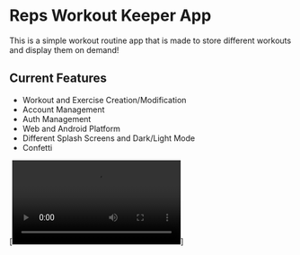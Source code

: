 
# Reps Workout Keeper App
This is a simple workout routine app that is made to store different workouts and display them on demand!  

## Current Features
 * Workout and Exercise Creation/Modification
 * Account Management
 * Auth Management
 * Web and Android Platform
 * Different Splash Screens and Dark/Light Mode
 * Confetti


[![demo video](./repsDemo.mp4)]
